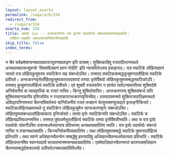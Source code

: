 ```yaml
---
layout: layout_avarta
permalink: /sagara/6/334
redirect_from:
  - /sagara/334
avarta_num: 334
title: आवर्तः ३३४ -- अन्तःकरणस्य यत्र द्वाभ्यां पदार्थाभ्यां संबन्धस्तत्रान्यथाख्यातिः।
  तत्रैकेन प्रदार्थेन संबन्धस्तत्रानिर्वचनीयख्यातिः
skip_title: false
index_terms: 
---
```


न चैवं सर्वभ्रमेष्वप्यन्यथाख्यात्यभ्युपगमप्रसङ्ग इति वाच्यम्। शुक्तिकादिषु रजतादिभानस्थले अन्यथाख्यात्यभ्युपगमे 'विषयविलक्षणं ज्ञानं नोदेति’
इति न्यायविरोधस्य प्रसङ्गात्। यत्र स्फटिके लौहित्यज्ञानं जायते तत्र
लोहितकुसुमस्य स्फटिकेन सह संबन्धोऽस्ति। तस्मात् स्फटिकसम्बद्धकुसुमगतलौहित्यं स्फटिके प्रतीयते। अन्तःकरणवृत्तेर्लोहितकुसुमाकारतादशायां तस्याः
वृत्तेर्विषयो लोहितकुसुमसम्बद्धस्फटिकोऽपि। तस्मात् कुसुमगतलौहित्यं स्फटिके
प्रतीयते। एवं शुक्ती रजतरूपेण न ज्ञायेत यतोऽन्यमतरीत्या शुक्तिदेशे
अनिर्वचनीयं वा व्यावहारिकं वा रजतं नास्ति। किन्तु शुक्तिरेवास्ति।
अन्तःकरणस्य शुक्तिसंबन्धे सति शुक्तिसमानाकारैव वृत्तिर्जायेत न रजताकारान्तःकरणवृत्तिर्भवेत्। तस्मादस्मन्मते शुक्तिरजतादिभ्रमस्थले अविद्यापरिणामरूपं
चैतन्यविवर्तरूपं चानिर्वचनीयं रजतं तज्ज्ञानं चेत्युभयमप्युत्पद्यते इत्यङ्गीक्रियते।
स्फटिकलौहित्यभ्रमस्थले तु स्फटिकेन लोहितकुसुमेन चान्तःकरणवृत्तेः संबन्धोऽस्ति। लोहितपुष्पसंबन्धाल्लौहित्याकारा वृत्तिर्जायते। तस्या वृत्तेः स्फटिकेनापि
संबन्धोऽस्ति। स्फटिके च लौहित्यप्रतिफलनमस्ति। तस्मात् पुष्पधर्मभूतलौहित्यं
स्फटिके तस्या वृत्तेर्विषयीभवति। तथा च यत्र द्वयोः पदार्थयोः संसर्गोऽस्ति
तत्रान्यधर्मस्यान्यत्र प्रतिभानम् अन्यथाख्यातिरेव भवति। यत्र द्वयोः पदार्थयोः
संबन्धो नास्ति न तत्रान्यथाख्यातिः। किन्त्वनिर्वचनीयख्यातिरेव।
यथा लोहितपुष्पसम्बद्धे स्फटिके पुष्पगतलौहित्यं प्रतिभाति। तथा स्वप्ने
अधिष्ठानचैतन्येन सम्बद्धेषु हस्त्यादिषु अधिष्ठानचैतन्यधर्मसत्यता प्रतिभाति।
स्फटिके लौहित्यभानमिव स्वाप्नपदार्थे सत्यताभानमप्यन्यथाख्यातिरेव। एवमेवाधिष्ठानचैतन्यगतं कारणत्वमधिष्ठान चैतन्यसम्बद्धदेशकालयोः प्रतीयतेऽन्यथाख्यातिविधयैव।
